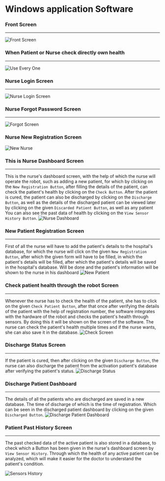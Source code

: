 # Windows application Software

### Front Screen
----------------------------------------------------------------------------------
![Front Screen](/Software%20Screens/Front_Screen.png)

### When Patient or Nurse check directly own health
------------------------------------------------------------------------------------
![Use Every One](/Software%20Screens/Direct_Check_Sensor_Screen.png)

### Nurse Login Screen
-----------------------------------------------------------------------------------
![Nurse Login Screen](/Software%20Screens/Nurse_Login_Screen.png)

### Nurse Forgot Password Screen
------------------------------------------------------------------------------------
![Forgot Screen](/Software%20Screens/Nurse_Reset_Password_Screen.png)

### Nurse New Registration Screen
![New Nurse](/Software%20Screens/New_Nurese_Registration_Screen.png)

### This is Nurse Dashboard Screen
--------------------------------------------------------------------------------------------------------------
This is the nurse's dashboard screen, with the help of which the nurse will operate the robot, such as adding a new patient, for which by clicking on the `New Registration Button`, after filling the details of the patient, can check the patient's health by clicking on the `Check Button`. After the patient is cured, the patient can also be discharged by clicking on the `Discharge Button`, as well as the details of the discharged patient can be viewed later by clicking on the given `Discarded Patient Button`, as well as any patient You can also see the past data of health by clicking on the `View Sensor History Button`.
![Nurse Dashboard](/Software%20Screens/Nurse_Dashboard_Screen.png)

### New Patient Registration Screen
----------------------------------------------------------------------------------------------------------------
First of all the nurse will have to add the patient's details to the hospital's database, for which the nurse will click on the given `New Registration Button`, after which the given form will have to be filled, in which the patient's details will be filled, after which the patient's details will be saved in the hospital's database. Will be done and the patient's information will be shown to the nurse in his dashboard
![New Patient](/Software%20Screens/New_Patient_Registration_Screen.png)

### Check patient health through the robot Screen
----------------------------------------------------------------------------------------------------------------
Whenever the nurse has to check the health of the patient, she has to click on the given `Check Patient Button`, after that once after verifying the details of the patient with the help of registration number, the software integrates with the hardware of the robot and checks the patient's health through sensors. By doing this it will be shown on the screen of the software. The nurse can check the patient's health multiple times and if the nurse wants, she can also save it in the database.
![Check Screen](/Software%20Screens/Patient_Health_Check_Screen.png)


### Discharge Status Screen
-----------------------------------------------------------------------------------------------------------------
If the patient is cured, then after clicking on the given `Discharge Button`, the nurse can also discharge the patient from the activation patient's database after verifying the patient's status.
![Discharge Status](/Software%20Screens/Check_Discharge_Patient_Status_Screen.png)

### Discharge Patient Dashboard
------------------------------------------------------------------------------------------------------------------
The details of all the patients who are discharged are saved in a new database. The time of discharge of which is the time of registration. Which can be seen in the discharged patient dashboard by clicking on the given `Discharged Button`.
![Discharge Patient Dashboard](/Software%20Screens/Discharge_Patient_Dashboard_Screen.png)

### Patient Past History Screen
------------------------------------------------------------------------------------------------------------------
The past checked data of the active patient is also stored in a database, to check which a Button has been given in the nurse's dashboard screen by `View Sensor History`. Through which the health of any active patient can be analyzed, which will make it easier for the doctor to understand the patient's condition.

![Sensors History](/Software%20Screens/Patient_Health_History_Screen.png)
